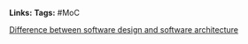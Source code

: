 **Links:**
**Tags:** #MoC 

[Difference between software design and software architecture](https://khalilstemmler.com/articles/software-design-architecture/full-stack-software-design/)